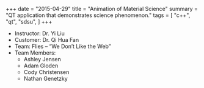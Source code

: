 +++
date = "2015-04-29"
title = "Animation of Material Science"
summary = "QT application that demonstrates science phenomenon."
tags = [
    "c++",
    "qt",
    "sdsu",
]
+++

- Instructor: Dr. Yi Liu
- Customer: Dr. Qi Hua Fan
- Team: Flies – “We Don’t Like the Web”
- Team Members:
  - Ashley Jensen
  - Adam Gloden
  - Cody Christensen
  - Nathan Genetzky
